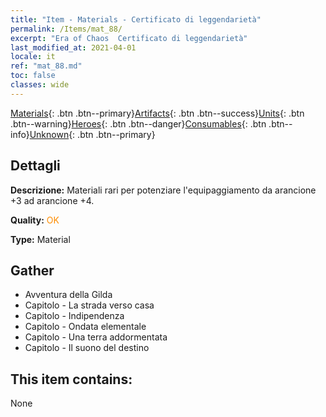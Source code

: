 ```yaml
---
title: "Item - Materials - Certificato di leggendarietà"
permalink: /Items/mat_88/
excerpt: "Era of Chaos  Certificato di leggendarietà"
last_modified_at: 2021-04-01
locale: it
ref: "mat_88.md"
toc: false
classes: wide
---
```

 [Materials](/it/Items/){: .btn .btn--primary}[Artifacts](/it/Items/Artifacts/){: .btn .btn--success}[Units](/it/Items/Units/){: .btn .btn--warning}[Heroes](/it/Items/Heroes/){: .btn .btn--danger}[Consumables](/it/Items/Consumables/){: .btn .btn--info}[Unknown](/it/Items/Unknown/){: .btn .btn--primary}

## Dettagli
 **Descrizione:** Materiali rari per potenziare l'equipaggiamento da arancione +3 ad arancione +4.

 **Quality:** <span style="color: #FF8C00">OK</span>

 **Type:** Material

## Gather

*    Avventura della Gilda 
*    Capitolo - La strada verso casa 
*    Capitolo - Indipendenza 
*    Capitolo - Ondata elementale 
*    Capitolo - Una terra addormentata 
*    Capitolo - Il suono del destino 

## This item contains:

  None


